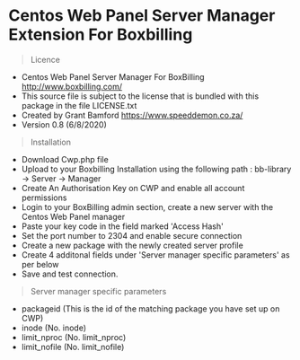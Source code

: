 # Centos Web Panel Server Manager Extension For Boxbilling

> Licence

- Centos Web Panel Server Manager For BoxBilling http://www.boxbilling.com/
- This source file is subject to the license that is bundled with this package in the file LICENSE.txt
- Created by Grant Bamford https://www.speeddemon.co.za/
- Version 0.8 (6/8/2020) 

> Installation

- Download Cwp.php file
- Upload to your Boxbilling Installation using the following path : bb-library -> Server -> Manager
- Create An Authorisation Key on CWP and enable all account permissions 
- Login to your BoxBilling admin section, create a new server with the Centos Web Panel manager
- Paste your key code in the field marked 'Access Hash'
- Set the port number to 2304 and enable secure connection
- Create a new package with the newly created server profile
- Create 4 additonal fields under 'Server manager specific parameters' as per below
- Save and test connection.

> Server manager specific parameters

- packageid (This is the id of the matching package you have set up on CWP)
- inode (No. inode)
- limit_nproc (No. limit_nproc)
- limit_nofile (No. limit_nofile)
